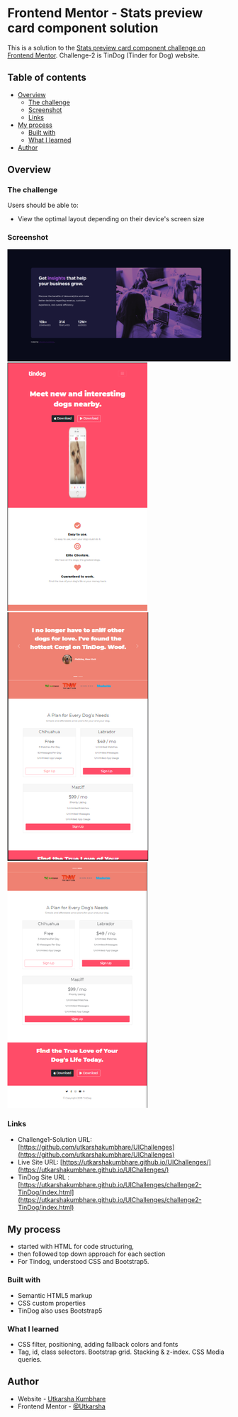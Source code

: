 # Frontend Mentor - Stats preview card component solution

This is a solution to the [Stats preview card component challenge on Frontend Mentor](https://www.frontendmentor.io/challenges/stats-preview-card-component-8JqbgoU62).
Challenge-2 is TinDog (Tinder for Dog) website.

## Table of contents

- [Overview](#overview)
  - [The challenge](#the-challenge)
  - [Screenshot](#screenshot)
  - [Links](#links)
- [My process](#my-process)
  - [Built with](#built-with)
  - [What I learned](#what-i-learned)
- [Author](#author)


## Overview

### The challenge

Users should be able to:

- View the optimal layout depending on their device's screen size

### Screenshot

![](./images/screenshot.PNG)
![](./images/screenshot-2.PNG)
![](./images/screenshot-3.PNG)
![](./images/screenshot-4.PNG)


### Links

- Challenge1-Solution URL: [https://github.com/utkarshakumbhare/UIChallenges](https://github.com/utkarshakumbhare/UIChallenges)
- Live Site URL: [https://utkarshakumbhare.github.io/UIChallenges/](https://utkarshakumbhare.github.io/UIChallenges/)
- TinDog Site URL : [https://utkarshakumbhare.github.io/UIChallenges/challenge2-TinDog/index.html](https://utkarshakumbhare.github.io/UIChallenges/challenge2-TinDog/index.html)

## My process

- started with HTML for code structuring,
- then followed top down approach for each section
- For Tindog, understood CSS and Bootstrap5.

### Built with

- Semantic HTML5 markup
- CSS custom properties
- TinDog also uses Bootstrap5

### What I learned

- CSS filter, positioning, adding fallback colors and fonts
- Tag, id, class selectors. Bootstrap grid. Stacking & z-index. CSS Media queries.

## Author

- Website - [Utkarsha Kumbhare](https://www.your-site.com)
- Frontend Mentor - [@Utkarsha](https://www.frontendmentor.io/profile/Utkarsha)
